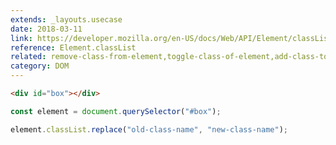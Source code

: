 ```yaml
---
extends: _layouts.usecase
date: 2018-03-11
link: https://developer.mozilla.org/en-US/docs/Web/API/Element/classList
reference: Element.classList
related: remove-class-from-element,toggle-class-of-element,add-class-to-element
category: DOM
---
```


```html
<div id="box"></div>
```

```javascript
const element = document.querySelector("#box");

element.classList.replace("old-class-name", "new-class-name");
```
